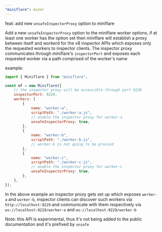 ```yaml
---
"miniflare": minor
---
```


feat: add new `unsafeInspectorProxy` option to miniflare

Add a new `unsafeInspectorProxy` option to the miniflare worker options, if
at least one worker has the option set then miniflare will establish a proxy
between itself and workerd for the v8 inspector APIs which exposes only the
requested workers to inspector clients. The inspector proxy communicates through
miniflare's `inspectorPort` and exposes each requested worker via a path comprised
of the worker's name

example:

```js
import { Miniflare } from "miniflare";

const mf = new Miniflare({
	// the inspector proxy will be accessible through port 9229
	inspectorPort: 9229,
	workers: [
		{
			name: "worker-a",
			scriptPath: "./worker-a.js",
			// enable the inspector proxy for worker-a
			unsafeInspectorProxy: true,
		},
		{
			name: "worker-b",
			scriptPath: "./worker-b.js",
			// worker-b is not going to be proxied
		},
		{
			name: "worker-c",
			scriptPath: "./worker-c.js",
			// enable the inspector proxy for worker-c
			unsafeInspectorProxy: true,
		},
	],
});
```

In the above example an inspector proxy gets set up which exposes `worker-a` and `worker-b`,
inspector clients can discover such workers via `http://localhost:9229` and communicate with
them respectively via `ws://localhost:9229/worker-a` and `ws://localhost:9229/worker-b`

Note: this API is experimental, thus it's not being added to the public documentation and
it's prefixed by `unsafe`
